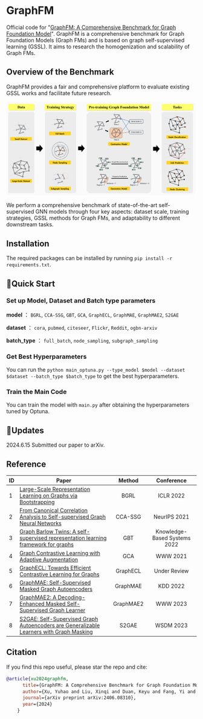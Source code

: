 # GraphFM
Official code for "[GraphFM: A Comprehensive Benchmark for Graph Foundation Model](https://arxiv.org/abs/2406.08310v2)". GraphFM is a comprehensive benchmark for Graph Foundation Models (Graph FMs) and is based on graph self-supervised learning (GSSL). It aims to research the homogenization and scalability of Graph FMs. 

## Overview of the Benchmark
GraphFM provides a fair and comprehensive platform to evaluate existing GSSL works and facilitate future research.

![architecture](https://github.com/NYUSHCS/GraphFM/blob/main/img/architecture.png)

We perform a comprehensive benchmark of state-of-the-art self-supervised GNN models through four key aspects: dataset scale, training strategies, GSSL methods for Graph FMs, and adaptability to different downstream tasks.

## Installation
The required packages can be installed by running `pip install -r requirements.txt`.

## 🚀Quick Start

### Set up Model, Dataset and Batch type parameters

**model** ： 
`BGRL`, `CCA-SSG`, `GBT`, `GCA`, `GraphECL`, `GraphMAE`, `GraphMAE2`, `S2GAE`

**dataset** ： 
`cora`, `pubmed`, `citeseer`, `Flickr`, `Reddit`, `ogbn-arxiv`

**batch_type** ：
`full_batch`, `node_sampling`, `subgraph_sampling`

### Get Best Hyperparameters
You can run the `python main_optuna.py --type_model $model --dataset $dataset --batch_type $batch_type` to get the best hyperparameters.

### Train the Main Code
You can train the model with `main.py` after obtaining the hyperparameters tuned by Optuna.

## 📱️Updates
2024.6.15 Submitted our paper to arXiv.

## Reference

| **ID** | **Paper** | **Method** | **Conference** |
|--------|---------|:----------:|:--------------:|
| 1      | [Large-Scale Representation Learning on Graphs via Bootstrapping](https://arxiv.org/abs/2102.06514)      |    BGRL     |   ICLR 2022    |
| 2      | [From Canonical Correlation Analysis to Self-supervised Graph Neural Networks](https://arxiv.org/abs/2106.12484) |    CCA-SSG     |   NeurIPS 2021    |
| 3      | [Graph Barlow Twins: A self-supervised representation learning framework for graphs](https://arxiv.org/abs/2106.02466)  |   GBT   |    Knowledge-Based Systems 2022    |
| 4      | [Graph Contrastive Learning with Adaptive Augmentation](https://arxiv.org/abs/2010.14945)  |    GCA    |  WWW 2021  |
| 5      | [GraphECL: Towards Efficient Contrastive Learning for Graphs](https://github.com/GraphECL/GraphECL)  |    GraphECL    | Under Review |
| 6      | [GraphMAE: Self-Supervised Masked Graph Autoencoders](https://arxiv.org/abs/2205.10803)  |  GraphMAE   |   KDD 2022    |
| 7      | [GraphMAE2: A Decoding-Enhanced Masked Self-Supervised Graph Learner](https://arxiv.org/abs/2304.04779)  |   GraphMAE2    |   WWW 2023    |
| 8      | [S2GAE: Self-Supervised Graph Autoencoders are Generalizable Learners with Graph Masking](https://dl.acm.org/doi/abs/10.1145/3539597.3570404) |   S2GAE    |    WSDM 2023    |

## Citation

If you find this repo useful, please star the repo and cite:

```bibtex
@article{xu2024graphfm,
      title={GraphFM: A Comprehensive Benchmark for Graph Foundation Model},
      author={Xu, Yuhao and Liu, Xinqi and Duan, Keyu and Fang, Yi and Chuang, Yu-Neng and Zha, Daochen and Tan, Qiaoyu},
      journal={arXiv preprint arXiv:2406.08310},
      year={2024}
    }
```
